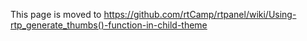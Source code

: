 This page is moved to https://github.com/rtCamp/rtpanel/wiki/Using-rtp_generate_thumbs()-function-in-child-theme
